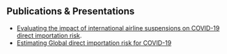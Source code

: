 ## Publications & Presentations

- [Evaluating the impact of international airline suspensions on COVID-19 direct importation risk](https://www.medrxiv.org/content/10.1101/2020.02.20.20025882v1).
- [Estimating Global direct importation risk for COVID-19](https://mehta-gaurav.github.io/covid-19/BII-COVID-19_Global_Importation_Risk_24Feb2020.pdf)
